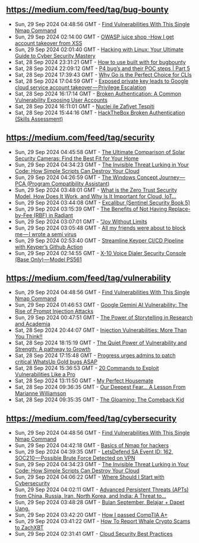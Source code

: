 ## https://medium.com/feed/tag/bug-bounty
- Sun, 29 Sep 2024 04:48:56 GMT - [Find Vulnerabilities With This Single Nmap Command](https://freedium.cfd/https://medium.com/p/a4476c16c82c)
- Sun, 29 Sep 2024 02:14:00 GMT - [OWASP juice shop -How I get account takeover from XSS](https://freedium.cfd/https://medium.com/p/ae3cfc978381)
- Sun, 29 Sep 2024 02:01:40 GMT - [Hacking with Linux: Your Ultimate Guide to Cyber Security Mastery](https://freedium.cfd/https://medium.com/p/e8f8bb38510c)
- Sat, 28 Sep 2024 23:31:21 GMT - [How to use built with for bugbounty](https://freedium.cfd/https://medium.com/p/9f58ba501f5a)
- Sat, 28 Sep 2024 22:09:12 GMT - [P4 bug’s and their POC steps | Part 5](https://freedium.cfd/https://medium.com/p/242eddd02fd0)
- Sat, 28 Sep 2024 17:39:43 GMT - [Why Go is the Perfect Choice for CLIs](https://freedium.cfd/https://medium.com/p/477281989ace)
- Sat, 28 Sep 2024 17:04:59 GMT - [Exposed private key leads to Google cloud service account takeover — Privilege Escalation](https://freedium.cfd/https://medium.com/p/6f031e20c819)
- Sat, 28 Sep 2024 16:17:14 GMT - [Broken Authentication: A Common Vulnerability Exposing User Accounts](https://freedium.cfd/https://medium.com/p/2b48b6f9b644)
- Sat, 28 Sep 2024 16:11:01 GMT - [Nuclei ile Zafiyet Tespiti](https://freedium.cfd/https://medium.com/p/ec94aa180aab)
- Sat, 28 Sep 2024 15:44:16 GMT - [HackTheBox Broken Authentication (Skills Assessment)](https://freedium.cfd/https://medium.com/p/c43feaab1a52)

## https://medium.com/feed/tag/security
- Sun, 29 Sep 2024 04:45:58 GMT - [The Ultimate Comparison of Solar Security Cameras: Find the Best Fit for Your Home](https://freedium.cfd/https://medium.com/p/8179528e8218)
- Sun, 29 Sep 2024 04:34:23 GMT - [The Invisible Threat Lurking in Your Code: How Simple Scripts Can Destroy Your Cloud](https://freedium.cfd/https://medium.com/p/f4bff47f8429)
- Sun, 29 Sep 2024 04:26:59 GMT - [The Windows Concept Journey — PCA (Program Compatibility Assistant)](https://freedium.cfd/https://medium.com/p/bb996edb22c9)
- Sun, 29 Sep 2024 03:48:01 GMT - [What is the Zero Trust Security Model, How Does It Work, and Why Is It Important for Cloud, IoT…](https://freedium.cfd/https://medium.com/p/0d98eaf3b10b)
- Sun, 29 Sep 2024 03:44:08 GMT - [Excalibur (Sentinel Security Book 5)](https://freedium.cfd/https://medium.com/p/951e0f3ba4e7)
- Sun, 29 Sep 2024 03:15:39 GMT - [The Benefits of Not Having Replace-by-Fee (RBF) in Radiant](https://freedium.cfd/https://medium.com/p/046fb0351a36)
- Sun, 29 Sep 2024 03:07:01 GMT - [“Joy Without Limits](https://freedium.cfd/https://medium.com/p/503761ad36d6)
- Sun, 29 Sep 2024 03:05:48 GMT - [All my friends were about to block me — I wrote a semi virus](https://freedium.cfd/https://medium.com/p/fe408d8de801)
- Sun, 29 Sep 2024 02:53:40 GMT - [Streamline Keyper CI/CD Pipeline with Keyper’s Github Action](https://freedium.cfd/https://medium.com/p/ed075f80f9b5)
- Sun, 29 Sep 2024 02:14:55 GMT - [X-10 Voice Dialer Security Console (Base Only) — Model PS561](https://freedium.cfd/https://medium.com/p/551464d799a5)

## https://medium.com/feed/tag/vulnerability
- Sun, 29 Sep 2024 04:48:56 GMT - [Find Vulnerabilities With This Single Nmap Command](https://freedium.cfd/https://medium.com/p/a4476c16c82c)
- Sun, 29 Sep 2024 01:46:53 GMT - [Google Gemini AI Vulnerability: The Rise of Prompt Injection Attacks](https://freedium.cfd/https://medium.com/p/8d2c48a65210)
- Sun, 29 Sep 2024 00:47:51 GMT - [The Power of Storytelling in Research and Academia](https://freedium.cfd/https://medium.com/p/3885f393b869)
- Sat, 28 Sep 2024 20:44:07 GMT - [Injection Vulnerabilities: More Than You Think!! ](https://freedium.cfd/https://medium.com/p/e926332d4907)
- Sat, 28 Sep 2024 18:15:19 GMT - [The Quiet Power of Vulnerability and Strength: A pathway to Growth](https://freedium.cfd/https://medium.com/p/73f4c817e87b)
- Sat, 28 Sep 2024 17:15:48 GMT - [Progress urges admins to patch critical WhatsUp Gold bugs ASAP](https://freedium.cfd/https://medium.com/p/71234ef898bd)
- Sat, 28 Sep 2024 15:36:53 GMT - [20 Commands to Exploit Vulnerabilities Like a Pro](https://freedium.cfd/https://medium.com/p/1145291df899)
- Sat, 28 Sep 2024 13:11:50 GMT - [My Perfect Housemate](https://freedium.cfd/https://medium.com/p/ea4ee739a2b1)
- Sat, 28 Sep 2024 09:36:35 GMT - [Our Deepest Fear… A Lesson From Marianne Williamson](https://freedium.cfd/https://medium.com/p/df2b4cb16950)
- Sat, 28 Sep 2024 09:35:35 GMT - [The Gloaming: The Comeback Kid](https://freedium.cfd/https://medium.com/p/b66b38698c98)

## https://medium.com/feed/tag/cybersecurity
- Sun, 29 Sep 2024 04:48:56 GMT - [Find Vulnerabilities With This Single Nmap Command](https://freedium.cfd/https://medium.com/p/a4476c16c82c)
- Sun, 29 Sep 2024 04:42:18 GMT - [Basics of Nmap for hackers](https://freedium.cfd/https://medium.com/p/90bbdbd8a3bf)
- Sun, 29 Sep 2024 04:39:35 GMT - [LetsDefend SA Event ID: 162, SOC210 — Possible Brute Force Detected on VPN](https://freedium.cfd/https://medium.com/p/2c05e57ea3c2)
- Sun, 29 Sep 2024 04:34:23 GMT - [The Invisible Threat Lurking in Your Code: How Simple Scripts Can Destroy Your Cloud](https://freedium.cfd/https://medium.com/p/f4bff47f8429)
- Sun, 29 Sep 2024 04:06:22 GMT - [Where Should I Start with Cybersecurity](https://freedium.cfd/https://medium.com/p/be0dd45bf403)
- Sun, 29 Sep 2024 04:02:11 GMT - [Advanced Persistent Threats (APTs) from China, Russia, Iran, North Korea, and India: A Threat to…](https://freedium.cfd/https://medium.com/p/f64c2f9113d9)
- Sun, 29 Sep 2024 03:48:28 GMT - [Bulan September, Belajar + Dapet Uang.](https://freedium.cfd/https://medium.com/p/9eddbc1f1071)
- Sun, 29 Sep 2024 03:42:20 GMT - [How I passed CompTIA A+](https://freedium.cfd/https://medium.com/p/fed456f8a4ec)
- Sun, 29 Sep 2024 03:41:22 GMT - [How To Report Whale Crypto Scams to ZachXBT](https://freedium.cfd/https://medium.com/p/5e55529a8e9b)
- Sun, 29 Sep 2024 02:31:41 GMT - [Cloud Security Best Practices](https://freedium.cfd/https://medium.com/p/a73a69523049)

